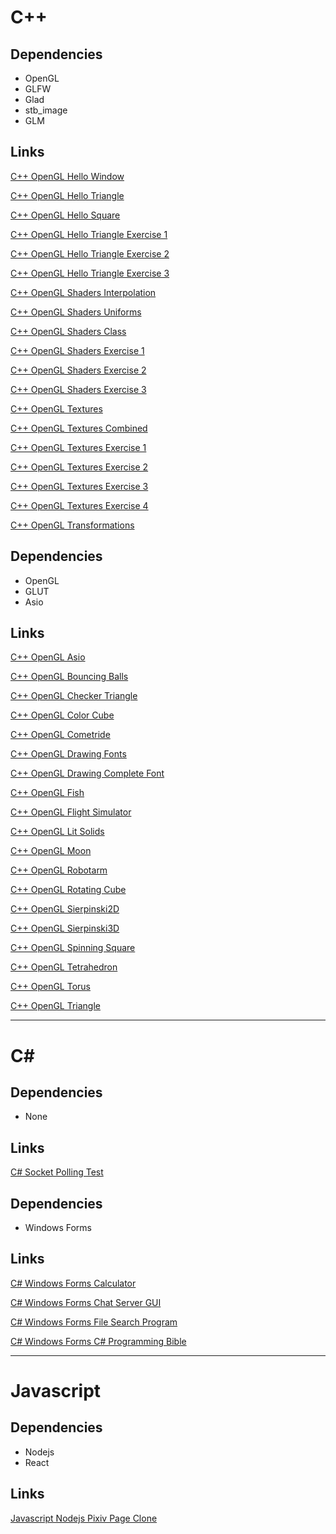 # C++

## Dependencies
- OpenGL
- GLFW
- Glad
- stb_image
- GLM

## Links

[C++ OpenGL Hello Window](https://github.com/C13H12N4O2/playground/tree/main/C%2B%2B%20OpenGL%20Hello%20Window)

[C++ OpenGL Hello Triangle](https://github.com/C13H12N4O2/playground/tree/main/C%2B%2B%20OpenGL%20Hello%20Triangle)

[C++ OpenGL Hello Square](https://github.com/C13H12N4O2/playground/tree/main/C%2B%2B%20OpenGL%20Hello%20Square)

[C++ OpenGL Hello Triangle Exercise 1](https://github.com/C13H12N4O2/playground/tree/main/C%2B%2B%20OpenGL%20Hello%20Triangle%20Exercise%201)

[C++ OpenGL Hello Triangle Exercise 2](https://github.com/C13H12N4O2/playground/tree/main/C%2B%2B%20OpenGL%20Hello%20Triangle%20Exercise%202)

[C++ OpenGL Hello Triangle Exercise 3](https://github.com/C13H12N4O2/playground/tree/main/C%2B%2B%20OpenGL%20Hello%20Triangle%20Exercise%203)

[C++ OpenGL Shaders Interpolation](https://github.com/C13H12N4O2/playground/tree/main/C%2B%2B%20OpenGL%20Shaders%20Interpolation)

[C++ OpenGL Shaders Uniforms](https://github.com/C13H12N4O2/playground/tree/main/C%2B%2B%20OpenGL%20Shaders%20Uniforms)

[C++ OpenGL Shaders Class](https://github.com/C13H12N4O2/playground/tree/main/C%2B%2B%20OpenGL%20Shaders%20Class)

[C++ OpenGL Shaders Exercise 1](https://github.com/C13H12N4O2/playground/tree/main/C%2B%2B%20OpenGL%20Shaders%20Exercies%201)

[C++ OpenGL Shaders Exercise 2](https://github.com/C13H12N4O2/playground/tree/main/C%2B%2B%20OpenGL%20Shaders%20Exercise%202)

[C++ OpenGL Shaders Exercise 3](https://github.com/C13H12N4O2/playground/tree/main/C%2B%2B%20OpenGL%20Shaders%20Exercise%203)

[C++ OpenGL Textures](https://github.com/C13H12N4O2/playground/tree/main/C%2B%2B%20OpenGL%20Textures)

[C++ OpenGL Textures Combined](https://github.com/C13H12N4O2/playground/tree/main/C%2B%2B%20OpenGL%20Textures%20Combined)

[C++ OpenGL Textures Exercise 1](https://github.com/C13H12N4O2/playground/tree/main/C%2B%2B%20OpenGL%20Textures%20Exercise%201)

[C++ OpenGL Textures Exercise 2](https://github.com/C13H12N4O2/playground/tree/main/C%2B%2B%20OpenGL%20Textures%20Exercies%202)

[C++ OpenGL Textures Exercise 3](https://github.com/C13H12N4O2/playground/tree/main/C%2B%2B%20OpenGL%20Textures%20Exercies%203)

[C++ OpenGL Textures Exercise 4](https://github.com/C13H12N4O2/playground/tree/main/C%2B%2B%20OpenGL%20Textures%20Exercise%204)

[C++ OpenGL Transformations](https://github.com/C13H12N4O2/playground/tree/main/C%2B%2B%20OpenGL%20Transformations)

## Dependencies
- OpenGL
- GLUT
- Asio

## Links

[C++ OpenGL Asio](https://github.com/C13H12N4O2/playground/tree/main/C%2B%2B%20OpenGL%20Asio%20Test)

[C++ OpenGL Bouncing Balls](https://github.com/C13H12N4O2/playground/tree/main/C%2B%2B%20OpenGL%20Bouncing%20Balls)

[C++ OpenGL Checker Triangle](https://github.com/C13H12N4O2/playground/tree/main/C%2B%2B%20OpenGL%20Checker%20Triangle)

[C++ OpenGL Color Cube](https://github.com/C13H12N4O2/playground/tree/main/C%2B%2B%20OpenGL%20Color%20Cube)

[C++ OpenGL Cometride](https://github.com/C13H12N4O2/playground/tree/main/C%2B%2B%20OpenGL%20Cometride)

[C++ OpenGL Drawing Fonts](https://github.com/C13H12N4O2/playground/tree/main/C%2B%2B%20OpenGL%20Drawing%20Fonts)

[C++ OpenGL Drawing Complete Font](https://github.com/C13H12N4O2/playground/tree/main/C%2B%2B%20OpenGL%20Drawing%20a%20Complete%20Font)

[C++ OpenGL Fish](https://github.com/C13H12N4O2/playground/tree/main/C%2B%2B%20OpenGL%20Fish)

[C++ OpenGL Flight Simulator](https://github.com/C13H12N4O2/playground/tree/main/C%2B%2B%20OpenGL%20Flight%20Simulator)

[C++ OpenGL Lit Solids](https://github.com/C13H12N4O2/playground/tree/main/C%2B%2B%20OpenGL%20Lit%20Solids)

[C++ OpenGL Moon](https://github.com/C13H12N4O2/playground/tree/main/C%2B%2B%20OpenGL%20Moon)

[C++ OpenGL Robotarm](https://github.com/C13H12N4O2/playground/tree/main/C%2B%2B%20OpenGL%20Robotarm)

[C++ OpenGL Rotating Cube](https://github.com/C13H12N4O2/playground/tree/main/C%2B%2B%20OpenGL%20Rotating%20Cube)

[C++ OpenGL Sierpinski2D](https://github.com/C13H12N4O2/playground/tree/main/C%2B%2B%20OpenGL%20Sierpinski2D)

[C++ OpenGL Sierpinski3D](https://github.com/C13H12N4O2/playground/tree/main/C%2B%2B%20OpenGL%20Sierpinski3D)

[C++ OpenGL Spinning Square](https://github.com/C13H12N4O2/playground/tree/main/C%2B%2B%20OpenGL%20Spinning%20Square)

[C++ OpenGL Tetrahedron](https://github.com/C13H12N4O2/playground/tree/main/C%2B%2B%20OpenGL%20Tetrahedron)

[C++ OpenGL Torus](https://github.com/C13H12N4O2/playground/tree/main/C%2B%2B%20OpenGL%20Torus)

[C++ OpenGL Triangle](https://github.com/C13H12N4O2/playground/tree/main/C%2B%2B%20OpenGL%20Triangle)

---

# C#

## Dependencies
- None

## Links

[C# Socket Polling Test](https://github.com/C13H12N4O2/playground/tree/main/C%23%20Socket%20Polling%20Test)

## Dependencies
- Windows Forms

## Links

[C# Windows Forms Calculator](https://github.com/C13H12N4O2/playground/tree/main/C%23%20Calculator)

[C# Windows Forms Chat Server GUI](https://github.com/C13H12N4O2/playground/tree/main/C%23%20Chat%20Server%20GUI)

[C# Windows Forms File Search Program](https://github.com/C13H12N4O2/playground/tree/main/C%23%20File%20Search%20Program)

[C# Windows Forms C# Programming Bible](https://github.com/C13H12N4O2/playground/tree/main/C%23%20Programming%20Bible)

---

# Javascript

## Dependencies
- Nodejs
- React

## Links

[Javascript Nodejs Pixiv Page Clone](https://github.com/C13H12N4O2/playground/tree/main/NodeJS%20Pixiv%20Page%20Clone)
